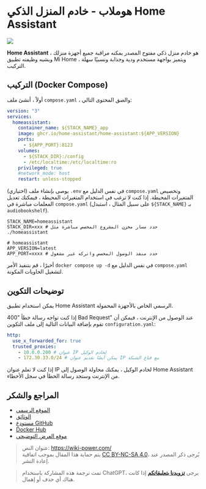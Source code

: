 # هوملاب - خادم المنزل الذكي Home Assistant

![](https://img.wiki-power.com/d/wiki-media/img/202306011647498.png)

**Home Assistant** هو خادم منزل ذكي مفتوح المصدر يمكنه مراقبة جميع أجهزة منزلك ، ويشبه وظيفته تطبيق Mi Home ، ويتميز بواجهة مستخدم ودية وجذابة ونسبيًا سهلة التركيب.

## التركيب (Docker Compose)

أولاً ، أنشئ ملف `compose.yaml` ، والصق المحتوى التالي:

```yaml title="compose.yaml"
version: "3"
services:
  homeassistant:
    container_name: ${STACK_NAME}_app
    image: ghcr.io/home-assistant/home-assistant:${APP_VERSION}
    ports:
      - ${APP_PORT}:8123
    volumes:
      - ${STACK_DIR}:/config
      - /etc/localtime:/etc/localtime:ro
    privileged: true
    #network_mode: host
    restart: unless-stopped
```

(اختياري) يوصى بإنشاء ملف `.env` في نفس الدليل مع `compose.yaml` وتخصيص المتغيرات المحيطة. إذا كنت لا ترغب في استخدام المتغيرات المحيطة ، فيمكنك تعديل المعلمات مباشرة في `compose.yaml` (على سبيل المثال ، استبدل `${STACK_NAME}` بـ `audiobookshelf`).

```dotenv title=".env"
STACK_NAME=homeassistant
STACK_DIR=xxx # حدد مسار مخزن المشروع المخصص مباشرة مثل ./homeassistant

# homeassistant
APP_VERSION=latest
APP_PORT=xxxx # حدد منفذ الوصول المخصص واتركه غير مشغول
```

أخيرًا ، قم بتنفيذ الأمر `docker compose up -d` في نفس الدليل مع `compose.yaml` لتشغيل الحاويات المكونة.

## توضيحات التكوين

يمكن استخدام تطبيق Home Assistant الرسمي الخاص بالأجهزة المحمولة.

إذا كنت تواجه رسالة خطأ "400 Bad Request" عند الوصول من الإنترنت ، فيمكن أن تقوم بإضافة البيانات التالية إلى ملف التكوين `configuration.yaml`:

```yaml
http:
  use_x_forwarded_for: true
  trusted_proxies:
    - 10.0.0.200 # عنوان IP لخادم الوكيل
    - 172.30.33.0/24 # يمكن أيضًا تقديم عنوان IP مع قناع الشبكة
```

إذا كنت لا تعلم عنوان IP لخادم الوكيل ، يمكنك محاولة الوصول إلى Home Assistant من الإنترنت وستجد رسالة الخطأ في سجل الأخطاء.

## المراجع والشكر

- [الموقع الرسمي](https://www.home-assistant.io/)
- [الوثائق](https://www.home-assistant.io/installation/generic-x86-64#docker-compose)
- [مستودع GitHub](https://github.com/home-assistant)
- [Docker Hub](https://hub.docker.com/r/homeassistant/home-assistant)
- [موقع العرض التوضيحي](https://demo.home-assistant.io/#/lovelace/0)

> عنوان النص: <https://wiki-power.com/>  
> يتم حماية هذا المقال بموجب اتفاقية [CC BY-NC-SA 4.0](https://creativecommons.org/licenses/by/4.0/deed.zh)، يُرجى ذكر المصدر عند إعادة النشر.

> تمت ترجمة هذه المشاركة باستخدام ChatGPT، يرجى [**تزويدنا بتعليقاتكم**](https://github.com/linyuxuanlin/Wiki_MkDocs/issues/new) إذا كانت هناك أي حذف أو إهمال.